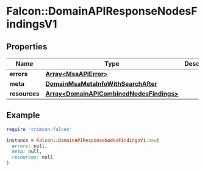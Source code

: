 # Falcon::DomainAPIResponseNodesFindingsV1

## Properties

| Name | Type | Description | Notes |
| ---- | ---- | ----------- | ----- |
| **errors** | [**Array&lt;MsaAPIError&gt;**](MsaAPIError.md) |  | [optional] |
| **meta** | [**DomainMsaMetaInfoWithSearchAfter**](DomainMsaMetaInfoWithSearchAfter.md) |  |  |
| **resources** | [**Array&lt;DomainAPICombinedNodesFindings&gt;**](DomainAPICombinedNodesFindings.md) |  |  |

## Example

```ruby
require 'crimson-falcon'

instance = Falcon::DomainAPIResponseNodesFindingsV1.new(
  errors: null,
  meta: null,
  resources: null
)
```

